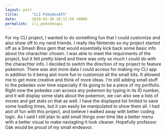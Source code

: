```yaml
---
layout: post
title:      "CLI PokedexAPI"
date:       2020-03-30 18:12:50 +0000
permalink:  cli_pokedexapi
---
```



For my CLI project, I wanted to do something fun that I could customize and also show off to my nerd friends. I really like Nintendo so my project started off as a Smash Bros gem that would essentially kick back some basic info about the charachter chosen. I was able to meet the requirments of the project, but it felt pretty bland and there was only so much I could do with the charachter info. I decided to switch the direction of my project to feature pokemon. There was alot more data I could access for making my CLI app in addition to it being alot more fun to customize all the small bits. It allowed me to get more creative and think of more ideas. I'm still adding small stuff to the pokedex over time especially if its going to be a piece of my portfolio. Right now the pokedex can access any pokemon by typing in its ID number, and it will display some stats about the pokemon, we can also see a lists of moves and get stats on that as well. I have the displayed list limited to save some loading times, but it can easily be manipulated to show them all. I had alot of fun with this project, and believe I walked away with better coding logic. As I said I still plan to add small things over time like a better menu with a better visual to make naviagting it look cleaner. Hopefully professor Oak would be proud of my small endeavor.
